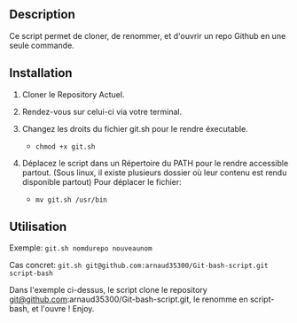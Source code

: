 ## Description

Ce script permet de cloner, de renommer, et d'ouvrir un repo Github en une seule commande.

## Installation

1. Cloner le Repository Actuel.

2. Rendez-vous sur celui-ci via votre terminal.

3. Changez les droits du fichier git.sh pour le rendre éxecutable.
    - `chmod +x git.sh`
   
4. Déplacez le script dans un Répertoire du PATH pour le rendre accessible partout.
(Sous linux, il existe plusieurs dossier où leur contenu est rendu disponible partout)
    Pour déplacer le fichier:
      - `mv git.sh /usr/bin`

## Utilisation

Exemple:
`git.sh nomdurepo nouveaunom`

Cas concret:
`git.sh git@github.com:arnaud35300/Git-bash-script.git script-bash`

Dans l'exemple ci-dessus, le script clone le repository git@github.com:arnaud35300/Git-bash-script.git, le renomme en script-bash, et l'ouvre ! 
Enjoy. 
